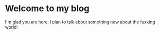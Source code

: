 # Welcome to my blog

I'm glad you are here. I plan to talk about something new about the fuxking world!
